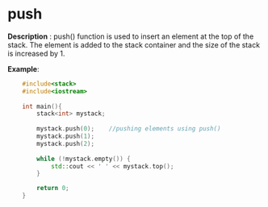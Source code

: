 # push
**Description** : push() function is used to insert an element at the top of the stack. The element is added to the stack container and the size of the stack is increased by 1.

**Example**:
```cpp
    #include<stack> 
    #include<iostream>
    
    int main(){
        stack<int> mystack; 
    
        mystack.push(0);    //pushing elements using push() 
        mystack.push(1); 
        mystack.push(2); 
  
        while (!mystack.empty()) { 
            std::cout << ' ' << mystack.top(); 
        }

        return 0;
    }
```